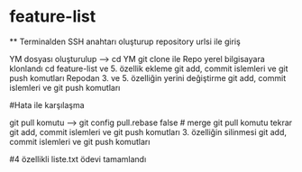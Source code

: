 # feature-list

** Terminalden SSH anahtarı oluşturup repository urlsi ile giriş

YM dosyası oluşturulup --> cd YM
git clone ile Repo yerel bilgisayara klonlandı
cd feature-list ve 5. özellik ekleme
git add, commit islemleri ve git push komutları
Repodan 3. ve 5. özelliğin yerini değiştirme 
git add, commit islemleri ve git push komutları

#Hata ile karşılaşma

git pull komutu --> git config pull.rebase false  # merge
git pull komutu tekrar 
git add, commit islemleri ve git push komutları
3. özelliğin silinmesi
git add, commit islemleri ve git push komutları

#4 özellikli liste.txt ödevi tamamlandı
